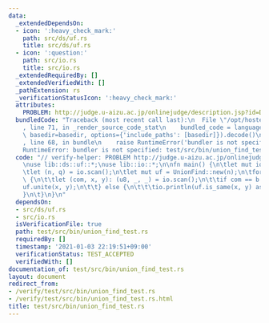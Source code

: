 ```yaml
---
data:
  _extendedDependsOn:
  - icon: ':heavy_check_mark:'
    path: src/ds/uf.rs
    title: src/ds/uf.rs
  - icon: ':question:'
    path: src/io.rs
    title: src/io.rs
  _extendedRequiredBy: []
  _extendedVerifiedWith: []
  _pathExtension: rs
  _verificationStatusIcon: ':heavy_check_mark:'
  attributes:
    PROBLEM: http://judge.u-aizu.ac.jp/onlinejudge/description.jsp?id=DSL_1_A
  bundledCode: "Traceback (most recent call last):\n  File \"/opt/hostedtoolcache/Python/3.9.1/x64/lib/python3.9/site-packages/onlinejudge_verify/documentation/build.py\"\
    , line 71, in _render_source_code_stat\n    bundled_code = language.bundle(stat.path,\
    \ basedir=basedir, options={'include_paths': [basedir]}).decode()\n  File \"/opt/hostedtoolcache/Python/3.9.1/x64/lib/python3.9/site-packages/onlinejudge_verify/languages/user_defined.py\"\
    , line 68, in bundle\n    raise RuntimeError('bundler is not specified: {}'.format(path.as_posix()))\n\
    RuntimeError: bundler is not specified: test/src/bin/union_find_test.rs\n"
  code: "// verify-helper: PROBLEM http://judge.u-aizu.ac.jp/onlinejudge/description.jsp?id=DSL_1_A\n\
    \nuse lib::ds::uf::*;\nuse lib::io::*;\n\nfn main() {\n\tlet mut io = IO::new();\n\
    \tlet (n, q) = io.scan();\n\tlet mut uf = UnionFind::new(n);\n\tfor _ in 0_usize..q\
    \ {\n\t\tlet (com, x, y): (u8, _, _) = io.scan();\n\t\tif com == b'0' {\n\t\t\t\
    uf.unite(x, y);\n\t\t} else {\n\t\t\tio.println(uf.is_same(x, y) as u32);\n\t\t\
    }\n\t}\n}\n"
  dependsOn:
  - src/ds/uf.rs
  - src/io.rs
  isVerificationFile: true
  path: test/src/bin/union_find_test.rs
  requiredBy: []
  timestamp: '2021-01-03 22:19:51+09:00'
  verificationStatus: TEST_ACCEPTED
  verifiedWith: []
documentation_of: test/src/bin/union_find_test.rs
layout: document
redirect_from:
- /verify/test/src/bin/union_find_test.rs
- /verify/test/src/bin/union_find_test.rs.html
title: test/src/bin/union_find_test.rs
---
```

